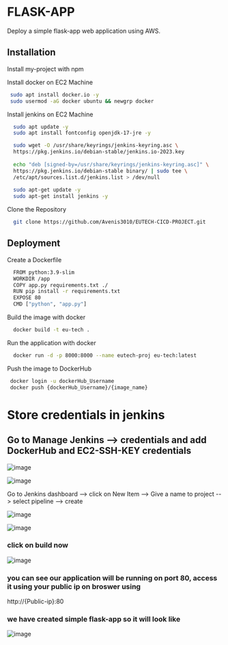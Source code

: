 
# FLASK-APP

Deploy a simple flask-app web application using AWS.


## Installation

Install my-project with npm

Install docker on EC2 Machine
```bash
 sudo apt install docker.io -y
 sudo usermod -aG docker ubuntu && newgrp docker
```
Install jenkins on EC2 Machine
```bash
  sudo apt update -y
  sudo apt install fontconfig openjdk-17-jre -y

  sudo wget -O /usr/share/keyrings/jenkins-keyring.asc \
  https://pkg.jenkins.io/debian-stable/jenkins.io-2023.key
  
  echo "deb [signed-by=/usr/share/keyrings/jenkins-keyring.asc]" \
  https://pkg.jenkins.io/debian-stable binary/ | sudo tee \
  /etc/apt/sources.list.d/jenkins.list > /dev/null
  
  sudo apt-get update -y
  sudo apt-get install jenkins -y
```

Clone the Repository
```bash
  git clone https://github.com/Avenis3010/EUTECH-CICD-PROJECT.git
```

## Deployment

Create a Dockerfile
```bash
  FROM python:3.9-slim
  WORKDIR /app
  COPY app.py requirements.txt ./
  RUN pip install -r requirements.txt
  EXPOSE 80
  CMD ["python", "app.py"]
```


 Build the image with docker
```bash
  docker build -t eu-tech .
```

Run the application with docker
```bash
  docker run -d -p 8000:8000 --name eutech-proj eu-tech:latest
```

Push the image to DockerHub

```bash
 docker login -u dockerHub_Username
 docker push {dockerHub_Username}/{image_name}
```
# Store credentials in jenkins
## Go to Manage Jenkins --> credentials and add DockerHub and EC2-SSH-KEY credentials

![image](https://github.com/user-attachments/assets/e76e2970-972e-46e2-b34a-a4238fd8ee55)

![image](https://github.com/user-attachments/assets/032c2674-f3c3-4e49-a83e-d6763d74fc35)

Go to Jenkins dashboard --> click on New Item --> Give a name to project --> select pipeline --> create 

![image](https://github.com/user-attachments/assets/e850cd82-93b6-46d0-a764-cd412d83d3b4)

![image](https://github.com/user-attachments/assets/a1e70ff4-c607-4462-ad66-9f183c5f7617)

### click on build now

![image](https://github.com/user-attachments/assets/a6f6ad67-a3d1-458c-98e9-60cd1172e2fa)

### you can see our application will be running on port 80, access it using your public ip on broswer using

 http://{Public-ip}:80 

 ### we have created simple flask-app so it will look like

 ![image](https://github.com/user-attachments/assets/848d85a3-cb8f-4e4f-ab03-d5ca33aaee1b)


 








